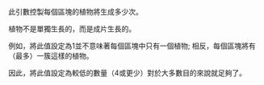 此引數控製每個區塊的植物將生成多少次。

植物不是單獨生長的，而是成片生長的。

例如，將此值設定為1並不意味著每個區塊中只有一個植物; 相反，每個區塊將有（最多）一簇這樣的植物。

因此，將此值設定為較低的數量（4或更少）對於大多數目的來說就足夠了。